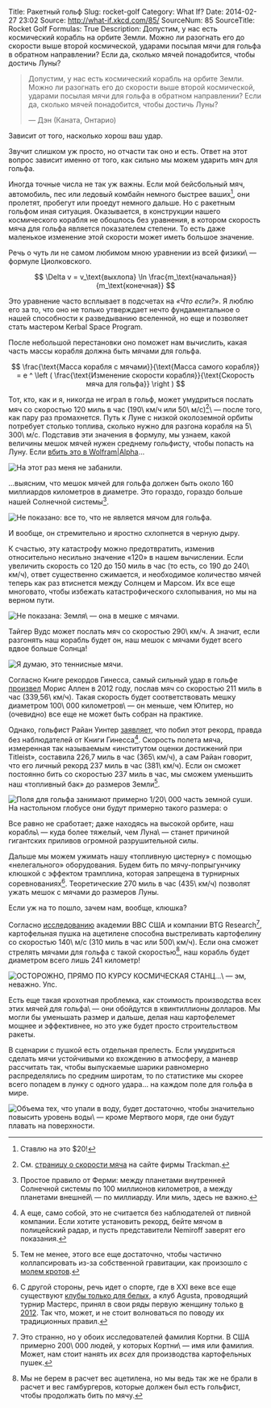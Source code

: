 Title: Ракетный гольф
Slug: rocket-golf
Category: What If?
Date: 2014-02-27 23:02
Source: http://what-if.xkcd.com/85/
SourceNum: 85
SourceTitle: Rocket Golf
Formulas: True
Description: Допустим, у нас есть космический корабль на орбите Земли. Можно ли разогнать его до скорости выше второй космической, ударами посылая мячи для гольфа в обратном направлении? Если да, сколько мячей понадобится, чтобы достичь Луны?

> Допустим, у нас есть космический корабль на орбите Земли. Можно ли разогнать его до скорости выше второй космической, ударами посылая мячи для гольфа в обратном направлении? Если да, сколько мячей понадобится, чтобы достичь Луны?
>
> — Дэн (Каната, Онтарио)

Зависит от того, насколько хорош ваш удар.

Звучит слишком уж просто, но отчасти так оно и есть. Ответ на этот вопрос зависит именно от того, как сильно мы можем ударить мяч для гольфа.

Иногда точные числа не так уж важны. Если мой бейсбольный мяч, автомобиль, пес или ледовый комбайн немного быстрее ваших[^1], они пролетят, пробегут или проедут немного дальше. Но с ракетным гольфом иная ситуация. Оказывается, в конструкции нашего космического корабля не обошлось без уравнения, в котором скорость мяча для гольфа является показателем степени. То есть даже маленькое изменение этой скорости может иметь большое значение.

[^1]: Ставлю на это \$20!

Речь о чуть ли не самом любимом мною уравнении из всей физики\ — формуле Циолковского.

$$ \Delta v = v_\text{выхлопа} \ln \frac{m_\text{начальная}}{m_\text{конечная}} $$

Это уравнение часто всплывает в подсчетах на _«Что если?»_. Я люблю его за то, что оно не только утверждает нечто фундаментальное о нашей способности к разведыванию вселенной, но еще и позволяет стать мастером Kerbal Space Program.

После небольшой перестановки оно поможет нам вычислить, какая часть массы корабля должна быть мячами для гольфа.

$$ \frac{\text{Масса корабля с мячами}}{\text{Масса самого корабля}} = e ^ \left ( \frac{\text{Изменение скорости корабля}}{\text{Скорость мяча для гольфа}} \right ) $$

Тот, кто, как и я, никогда не играл в гольф, может умудриться послать мяч со скоростью 120 миль в час (190\ км/ч или 50\ м/с)[^2]\ — после того, как пару раз промахнется. Путь к Луне с низкой околоземной орбиты потребует столько топлива, сколько нужно для разгона корабля на 5\ 300\ м/с. Подставив эти значения в формулу, мы узнаем, какой величины мешок мячей нужен среднему гольфисту, чтобы попасть на Луну. Если [вбить это в Wolfram|Alpha][1]…

[^2]: См. [страницу о скорости мяча][2] на сайте фирмы Trackman.

![](/uploads/085-rocket-golf/golf_annotated_ru.png "На этот раз меня не забанили.")

…выясним, что мешок мячей для гольфа должен быть около 160 миллиардов километров в диаметре. Это гораздо, гораздо больше нашей Солнечной системы[^3].

[^3]: Простое правило от Ферми: между планетами внутренней Солнечной системы по 100 миллионов километров, а между планетами внешней\ — по миллиарду. Или миль, здесь не важно.

![](/uploads/085-rocket-golf/golf_120_ru.png "Не показано: все то, что не является мячом для гольфа.")

И вообще, он стремительно и яростно схлопнется в черную дыру.

К счастью, эту катастрофу можно предотвратить, изменив относительно несильно значение «120» в нашем вычислении. Если увеличить скорость со 120 до 150 миль в час (то есть, со 190 до 240\ км/ч), ответ существенно сжимается, и необходимое количество мячей теперь как раз втиснется между Солнцем и Марсом. Их все еще многовато, чтобы избежать катастрофического схлопывания, но мы на верном пути.

![](/uploads/085-rocket-golf/golf_150_ru.png "Не показана: Земля\ — она в мешке с мячами.")

Тайгер Вудс может послать мяч со скоростью 290\ км/ч. А значит, если разгонять наш корабль будет он, наш мешок с мячами будет всего вдвое больше Солнца!

![](/uploads/085-rocket-golf/golf_180_ru.png "Я думаю, это теннисные мячи.")

Согласно Книге рекордов Гинесса, самый сильный удар в гольфе [произвел][3] Морис Аллен в 2012 году, послав мяч со скоростью 211 миль в час (339,56\ км/ч). Такая скорость будет соответствовать мешку диаметром 100\ 000 километров\ — он меньше, чем Юпитер, но (очевидно) все еще не может быть собран на практике.

Однако, гольфист Райан Уинтер [заявляет][4], что побил этот рекорд, правда без наблюдателей от Книги Гинесса[^4]. Скорость полета мяча, измеренная так называемым «институтом оценки достижений при Titleist», составила 226,7 миль в час (365\ км/ч), а сам Райан говорит, что его личный рекорд 237 миль в час (381\ км/ч). Если он сможет постоянно бить со скоростью 237 миль в час, мы сможем уменьшить наш «топливный бак» до размеров Земли[^5].

[^4]: А еще, само собой, это не считается без наблюдателей от пивной компании. Если хотите установить рекорд, бейте мячом в полицейский радар, и пусть представители Nemiroff заверят его показания.

[^5]: Тем не менее, этого все еще достаточно, чтобы частично коллапсировать из-за собственной гравитации, как произошло с [молем кротов][5].

![](/uploads/085-rocket-golf/golf_237_ru.png "Поля для гольфа занимают примерно 1/20\ 000 часть земной суши. На настольном глобусе они будут примерно такого размера: o")

Все равно не сработает; даже находясь на высокой орбите, наш корабль\ — куда более тяжелый, чем Луна\ — станет причиной гигантских приливов огромной разрушительной силы.

Дальше мы можем ужимать нашу «топливную цистерну» с помощью «нелегального» оборудования. Будем бить по мячу-попрыгунчику клюшкой c эффектом трамплина, которая запрещена в турнирных соревнованиях[^6]. Теоретические 270 миль в час (435\ км/ч) позволят ужать мешок с мячами до размеров Луны.

[^6]: С другой стороны, речь идет о спорте, где в XXI веке все еще существуют [клубы только для белых][6], а клуб Agusta, проводящий турнир Мастерс, принял в свои ряды первую женщину только [в 2012][7]. Так что, может, и не стоит волноваться по поводу их традиционных правил.

Если уж на то пошло, зачем нам, вообще, клюшка?

Согласно [исследованию][8] академии ВВС США и компании BTG Research[^7], картофельная пушка на ацетилене способна выстреливать картофелину со скоростью 140\ м/с (310 миль в час или 500\ км/ч). Если она сможет стрелять мячами для гольфа с такой скоростью[^8], наш корабль будет диаметром всего лишь 241 километр!

[^7]: Это странно, но у обоих исследователей фамилия Кортни. В США примерно 200\ 000 людей, у которых Кортни\ — имя или фамилия. Может, нам стоит нанять их *всех* для производства картофельных пушек.

[^8]: Мы не берем в расчет вес ацетилена, но мы ведь так же не брали в расчет и вес гамбургеров, которые должен был есть гольфист, чтобы продолжать бить по мячу.

![](/uploads/085-rocket-golf/golf_310_ru.png "ОСТОРОЖНО, ПРЯМО ПО КУРСУ КОСМИЧЕСКАЯ СТАНЦ…\ — эм, неважно. Упс.")

Есть еще такая крохотная проблемка, как стоимость производства всех этих мячей для гольфа\ — они обойдутся в квинтиллионы долларов. Мы могли бы уменьшать размер и дальше, делая наш картофелемет мощнее и эффективнее, но это уже будет просто строительством ракеты.

В сценарии с пушкой есть отдельная прелесть. Если умудриться сделать мячи устойчивыми ко вхождению в атмосферу, а маневр рассчитать так, чтобы выпускаемые шарики равномерно распределялись по средним широтам, то по статистике мы скорее всего попадем в лунку с одного удара… на каждом поле для гольфа в мире.

![](/uploads/085-rocket-golf/golf_final_ru.png "Объема тех, что упали в воду, будет достаточно, чтобы значительно повысить уровень воды\ — кроме Мертвого моря, где они будут плавать на поверхности.")

[1]: http://www.wolframalpha.com/input/?i=please+calculate+2*%28%283%2F%284*pi%29%29*%28%28e%5E%285300+m%2Fs+%2F+120mph%29%29*200+kg%29+%2F+%2865%25*1.15+kg%2FL%29%29%5E%281%2F3%29+thank+you

[2]: http://blog.trackmangolf.com/ball-speed/

[3]: http://www.guinnessworldrecords.com/records-10000/fastest-golf-drive/

[4]: http://web.archive.org/web/20151021232225/http://www.ryanwinther.com/about_records.htm

[5]: /a-mole-of-moles/

[6]: http://www.washingtonpost.com/wp-dyn/content/article/2010/06/01/AR2010060103918.html

[7]: http://www.reuters.com/article/2012/08/20/us-golf-augusta-idUSBRE87J0IE20120820

[8]: http://arxiv.org/abs/1305.0966
